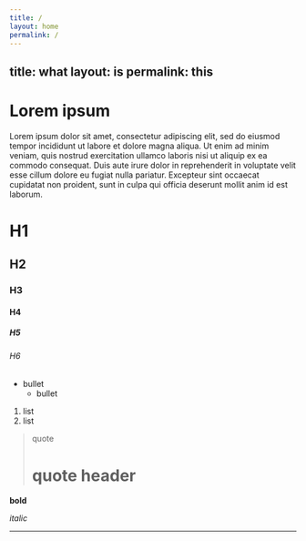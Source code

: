 ```yaml
---
title: /
layout: home
permalink: /
---
```

title: what
layout: is
permalink: this
---



# Lorem ipsum

Lorem ipsum dolor sit amet, consectetur adipiscing elit, sed do eiusmod tempor incididunt ut labore et dolore magna aliqua. Ut enim ad minim veniam, quis nostrud exercitation ullamco laboris nisi ut aliquip ex ea commodo consequat. Duis aute irure dolor in reprehenderit in voluptate velit esse cillum dolore eu fugiat nulla pariatur. Excepteur sint occaecat cupidatat non proident, sunt in culpa qui officia deserunt mollit anim id est laborum.

# H1

## H2

### H3

#### H4

##### H5

###### H6

- bullet
  - bullet
1. list
2. list

> quote
> # quote header


**bold**

*italic*

---

